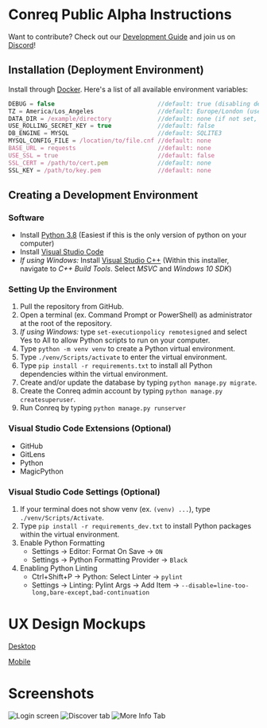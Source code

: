 # Conreq Public Alpha Instructions

Want to contribute? Check out our [Development Guide](https://github.com/Archmonger/Conreq/wiki/Development-Guide) and join us on [Discord](https://discord.gg/b4B7zFCB5E)!

## Installation (Deployment Environment)

Install through [Docker](https://github.com/Roxedus/docker-conreq).
Here's a list of all available environment variables:

```javascript
DEBUG = false                             //default: true (disabling debug will enable security features)
TZ = America/Los_Angeles                  //default: Europe/London (used for timestamps on log files)
DATA_DIR = /example/directory             //default: none (if not set, base directory is used)
USE_ROLLING_SECRET_KEY = true             //default: false
DB_ENGINE = MYSQL                         //default: SQLITE3
MYSQL_CONFIG_FILE = /location/to/file.cnf //default: none
BASE_URL = requests                       //default: none
USE_SSL = true                            //default: false
SSL_CERT = /path/to/cert.pem              //default: none
SSL_KEY = /path/to/key.pem                //default: none
```

## Creating a Development Environment

### Software

- Install [Python 3.8](https://www.microsoft.com/en-us/p/python-38/9mssztt1n39l#activetab=pivot:overviewtab) (Easiest if this is the only version of python on your computer)
- Install [Visual Studio Code](https://code.visualstudio.com/)
- _If using Windows:_ Install [Visual Studio C++](https://visualstudio.microsoft.com/visual-cpp-build-tools/) (Within this installer, navigate to _C++ Build Tools_. Select _MSVC_ and _Windows 10 SDK_)

### Setting Up the Environment

1. Pull the repository from GitHub.
2. Open a terminal (ex. Command Prompt or PowerShell) as administrator at the root of the repository.
3. _If using Windows:_ type `set-executionpolicy remotesigned` and select Yes to All to allow Python scripts to run on your computer.
4. Type `python -m venv venv` to create a Python virtual environment.
5. Type `./venv/Scripts/activate` to enter the virtual environment.
6. Type `pip install -r requirements.txt` to install all Python dependencies within the virtual environment.
7. Create and/or update the database by typing `python manage.py migrate`.
8. Create the Conreq admin account by typing `python manage.py createsuperuser`.
9. Run Conreq by typing `python manage.py runserver`

### Visual Studio Code Extensions (Optional)

- GitHub
- GitLens
- Python
- MagicPython

### Visual Studio Code Settings (Optional)

1. If your terminal does not show venv (ex. `(venv) ...`), type `./venv/Scripts/Activate`.
2. Type `pip install -r requirements_dev.txt` to install Python packages within the virtual environment.
3. Enable Python Formatting
   - Settings -> Editor: Format On Save -> `ON`
   - Settings -> Python Formatting Provider -> `Black`
4. Enabling Python Linting
   - Ctrl+Shift+P -> Python: Select Linter -> `pylint`
   - Settings -> Linting: Pylint Args -> Add Item -> `--disable=line-too-long,bare-except,bad-continuation`
   
# UX Design Mockups   
[Desktop](https://xd.adobe.com/view/17a8150c-a224-467c-af36-36171641d656-42fb/)

[Mobile](https://xd.adobe.com/view/aaef68b5-ddb9-4987-a758-771215bfe578-ffbc/)
   
# Screenshots
![Login screen](https://github.com/Archmonger/Conreq/blob/main/resources/screenshots/conreq_1.png?raw=true)
![Discover tab](https://github.com/Archmonger/Conreq/blob/main/resources/screenshots/conreq_2.png?raw=true)
![More Info Tab](https://github.com/Archmonger/Conreq/blob/main/resources/screenshots/conreq_3.png?raw=true)
